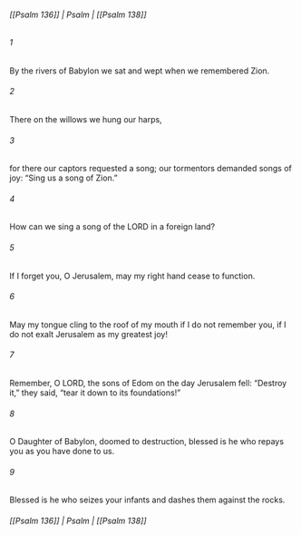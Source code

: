 ###### [[Psalm 136]] | Psalm | [[Psalm 138]]

###### 1
By the rivers of Babylon we sat and wept when we remembered Zion.
###### 2
There on the willows we hung our harps,
###### 3
for there our captors requested a song; our tormentors demanded songs of joy: “Sing us a song of Zion.”
###### 4
How can we sing a song of the LORD in a foreign land?
###### 5
If I forget you, O Jerusalem, may my right hand cease to function.
###### 6
May my tongue cling to the roof of my mouth if I do not remember you, if I do not exalt Jerusalem as my greatest joy!
###### 7
Remember, O LORD, the sons of Edom on the day Jerusalem fell: “Destroy it,” they said, “tear it down to its foundations!”
###### 8
O Daughter of Babylon, doomed to destruction, blessed is he who repays you as you have done to us.
###### 9
Blessed is he who seizes your infants and dashes them against the rocks.

###### [[Psalm 136]] | Psalm | [[Psalm 138]]
